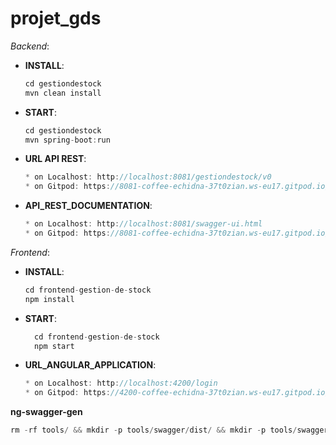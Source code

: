 # projet_gds


_Backend_:
  * **INSTALL**:
	``` go
    cd gestiondestock
    mvn clean install
	```
  * **START**:
	``` go
    cd gestiondestock
    mvn spring-boot:run
	```
  * **URL API REST**:
	``` go
    * on Localhost: http://localhost:8081/gestiondestock/v0
    * on Gitpod: https://8081-coffee-echidna-37t0zian.ws-eu17.gitpod.io/gestiondestock/v0
	```

  * **API_REST_DOCUMENTATION**:
	``` go
    * on Localhost: http://localhost:8081/swagger-ui.html
    * on Gitpod: https://8081-coffee-echidna-37t0zian.ws-eu17.gitpod.io/swagger-ui.html
	```
	
_Frontend_: 
  * **INSTALL**:
	``` go
    cd frontend-gestion-de-stock
    npm install
	```
  * **START**:
	``` go
      cd frontend-gestion-de-stock
      npm start
	```

  * **URL_ANGULAR_APPLICATION**:
	``` go
    * on Localhost: http://localhost:4200/login
    * on Gitpod: https://4200-coffee-echidna-37t0zian.ws-eu17.gitpod.io/login
	```

**ng-swagger-gen**
``` go
rm -rf tools/ && mkdir -p tools/swagger/dist/ && mkdir -p tools/swagger/src/ && cp /workspace/projet_gds/gestiondestock/target/gestiondestock-0.0.1-SNAPSHOT.jar /workspace/projet_gds/frontend-gestion-de-stock/tools/swagger/dist/ && cp /workspace/projet_gds/gestiondestock/target/swagger.json /workspace/projet_gds/frontend-gestion-de-stock/tools/swagger/src/ && node ./tools/swagger/src/swagger.json 0.0.1-SNAPSHOT && ./node_modules/.bin/ng-swagger-gen -i ./tools/swagger/src/swagger.json -o src/gs-api/src
```
